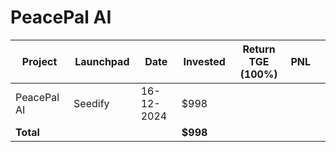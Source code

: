 # PeacePal AI



<table data-full-width="true"><thead><tr><th width="152">Project</th><th width="138">Launchpad</th><th width="132">Date</th><th width="133">Invested</th><th width="176">Return TGE (100%)</th><th>PNL</th><th></th></tr></thead><tbody><tr><td>PeacePal AI</td><td>Seedify</td><td>16-12-2024</td><td>$998</td><td></td><td></td><td></td></tr><tr><td><strong>Total</strong></td><td></td><td></td><td><strong>$998</strong></td><td></td><td></td><td></td></tr></tbody></table>

